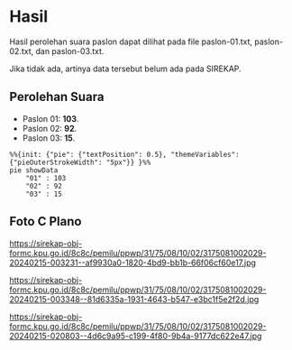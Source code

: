 # Hasil

Hasil perolehan suara paslon dapat dilihat pada file paslon-01.txt, paslon-02.txt, dan paslon-03.txt.

Jika tidak ada, artinya data tersebut belum ada pada SIREKAP.

## Perolehan Suara

 * Paslon 01: **103**.
 * Paslon 02: **92**.
 * Paslon 03: **15**.

```mermaid
%%{init: {"pie": {"textPosition": 0.5}, "themeVariables": {"pieOuterStrokeWidth": "5px"}} }%%
pie showData
    "01" : 103
    "02" : 92
    "03" : 15
```
## Foto C Plano

https://sirekap-obj-formc.kpu.go.id/8c8c/pemilu/ppwp/31/75/08/10/02/3175081002029-20240215-003231--af9930a0-1820-4bd9-bb1b-66f06cf60e17.jpg

https://sirekap-obj-formc.kpu.go.id/8c8c/pemilu/ppwp/31/75/08/10/02/3175081002029-20240215-003348--81d6335a-1931-4643-b547-e3bc1f5e2f2d.jpg

https://sirekap-obj-formc.kpu.go.id/8c8c/pemilu/ppwp/31/75/08/10/02/3175081002029-20240215-020803--4d6c9a95-c199-4f80-9b4a-9177dc622e47.jpg
